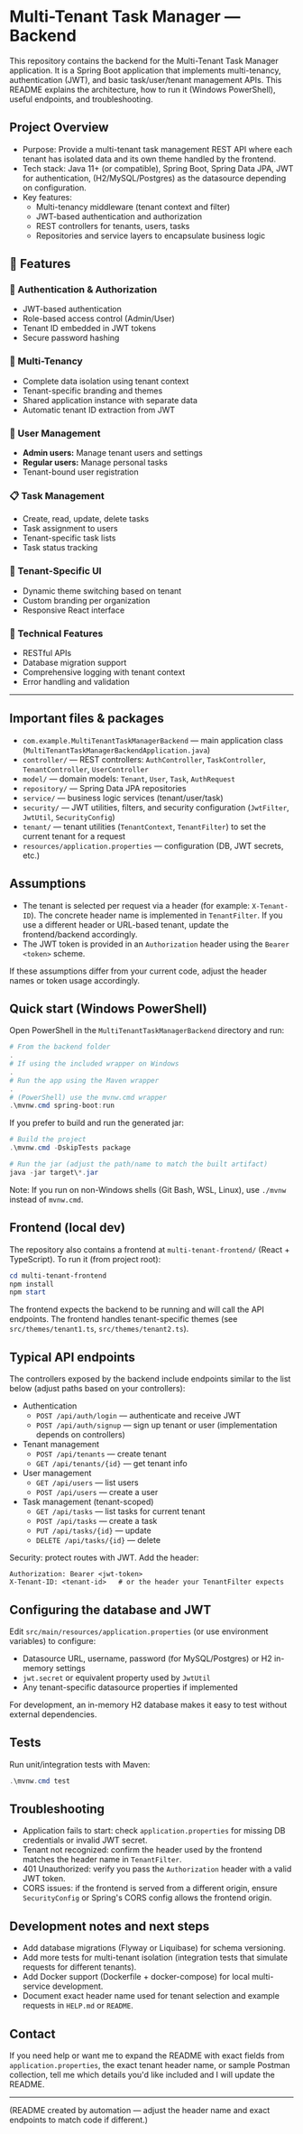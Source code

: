# Multi-Tenant Task Manager — Backend

This repository contains the backend for the Multi-Tenant Task Manager application. It is a Spring Boot application that implements multi-tenancy, authentication (JWT), and basic task/user/tenant management APIs. This README explains the architecture, how to run it (Windows PowerShell), useful endpoints, and troubleshooting.

## Project Overview

- Purpose: Provide a multi-tenant task management REST API where each tenant has isolated data and its own theme handled by the frontend.
- Tech stack: Java 11+ (or compatible), Spring Boot, Spring Data JPA, JWT for authentication, (H2/MySQL/Postgres) as the datasource depending on configuration.
- Key features:
  - Multi-tenancy middleware (tenant context and filter)
  - JWT-based authentication and authorization
  - REST controllers for tenants, users, tasks
  - Repositories and service layers to encapsulate business logic

## 🚀 Features

### 🔐 Authentication & Authorization
- JWT-based authentication
- Role-based access control (Admin/User)
- Tenant ID embedded in JWT tokens
- Secure password hashing

### 🏢 Multi-Tenancy
- Complete data isolation using tenant context
- Tenant-specific branding and themes
- Shared application instance with separate data
- Automatic tenant ID extraction from JWT

### 👥 User Management
- **Admin users:** Manage tenant users and settings
- **Regular users:** Manage personal tasks
- Tenant-bound user registration

### 📋 Task Management
- Create, read, update, delete tasks
- Task assignment to users
- Tenant-specific task lists
- Task status tracking

### 🎨 Tenant-Specific UI
- Dynamic theme switching based on tenant
- Custom branding per organization
- Responsive React interface

### 🔧 Technical Features
- RESTful APIs
- Database migration support
- Comprehensive logging with tenant context
- Error handling and validation

---


## Important files & packages

- `com.example.MultiTenantTaskManagerBackend` — main application class (`MultiTenantTaskManagerBackendApplication.java`)
- `controller/` — REST controllers: `AuthController`, `TaskController`, `TenantController`, `UserController`
- `model/` — domain models: `Tenant`, `User`, `Task`, `AuthRequest`
- `repository/` — Spring Data JPA repositories
- `service/` — business logic services (tenant/user/task)
- `security/` — JWT utilities, filters, and security configuration (`JwtFilter`, `JwtUtil`, `SecurityConfig`)
- `tenant/` — tenant utilities (`TenantContext`, `TenantFilter`) to set the current tenant for a request
- `resources/application.properties` — configuration (DB, JWT secrets, etc.)

## Assumptions

- The tenant is selected per request via a header (for example: `X-Tenant-ID`). The concrete header name is implemented in `TenantFilter`. If you use a different header or URL-based tenant, update the frontend/backend accordingly.
- The JWT token is provided in an `Authorization` header using the `Bearer <token>` scheme.

If these assumptions differ from your current code, adjust the header names or token usage accordingly.

## Quick start (Windows PowerShell)

Open PowerShell in the `MultiTenantTaskManagerBackend` directory and run:

```powershell
# From the backend folder
.
# If using the included wrapper on Windows
.
# Run the app using the Maven wrapper
.
# (PowerShell) use the mvnw.cmd wrapper
.\mvnw.cmd spring-boot:run
```

If you prefer to build and run the generated jar:

```powershell
# Build the project
.\mvnw.cmd -DskipTests package

# Run the jar (adjust the path/name to match the built artifact)
java -jar target\*.jar
```

Note: If you run on non-Windows shells (Git Bash, WSL, Linux), use `./mvnw` instead of `mvnw.cmd`.

## Frontend (local dev)

The repository also contains a frontend at `multi-tenant-frontend/` (React + TypeScript). To run it (from project root):

```powershell
cd multi-tenant-frontend
npm install
npm start
```

The frontend expects the backend to be running and will call the API endpoints. The frontend handles tenant-specific themes (see `src/themes/tenant1.ts`, `src/themes/tenant2.ts`).

## Typical API endpoints

The controllers exposed by the backend include endpoints similar to the list below (adjust paths based on your controllers):

- Authentication
  - `POST /api/auth/login` — authenticate and receive JWT
  - `POST /api/auth/signup` — sign up tenant or user (implementation depends on controllers)
- Tenant management
  - `POST /api/tenants` — create tenant
  - `GET /api/tenants/{id}` — get tenant info
- User management
  - `GET /api/users` — list users
  - `POST /api/users` — create a user
- Task management (tenant-scoped)
  - `GET /api/tasks` — list tasks for current tenant
  - `POST /api/tasks` — create a task
  - `PUT /api/tasks/{id}` — update
  - `DELETE /api/tasks/{id}` — delete

Security: protect routes with JWT. Add the header:

```
Authorization: Bearer <jwt-token>
X-Tenant-ID: <tenant-id>   # or the header your TenantFilter expects
```

## Configuring the database and JWT

Edit `src/main/resources/application.properties` (or use environment variables) to configure:

- Datasource URL, username, password (for MySQL/Postgres) or H2 in-memory settings
- `jwt.secret` or equivalent property used by `JwtUtil`
- Any tenant-specific datasource properties if implemented

For development, an in-memory H2 database makes it easy to test without external dependencies.

## Tests

Run unit/integration tests with Maven:

```powershell
.\mvnw.cmd test
```

## Troubleshooting

- Application fails to start: check `application.properties` for missing DB credentials or invalid JWT secret.
- Tenant not recognized: confirm the header used by the frontend matches the header name in `TenantFilter`.
- 401 Unauthorized: verify you pass the `Authorization` header with a valid JWT token.
- CORS issues: if the frontend is served from a different origin, ensure `SecurityConfig` or Spring's CORS config allows the frontend origin.

## Development notes and next steps

- Add database migrations (Flyway or Liquibase) for schema versioning.
- Add more tests for multi-tenant isolation (integration tests that simulate requests for different tenants).
- Add Docker support (Dockerfile + docker-compose) for local multi-service development.
- Document exact header name used for tenant selection and example requests in `HELP.md` or `README`.

## Contact

If you need help or want me to expand the README with exact fields from `application.properties`, the exact tenant header name, or sample Postman collection, tell me which details you'd like included and I will update the README.

---

(README created by automation — adjust the header name and exact endpoints to match code if different.)

